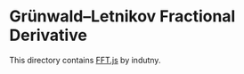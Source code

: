 # Grünwald–Letnikov Fractional Derivative
This directory contains [FFT.js](https://github.com/indutny/fft.js) by indutny.
